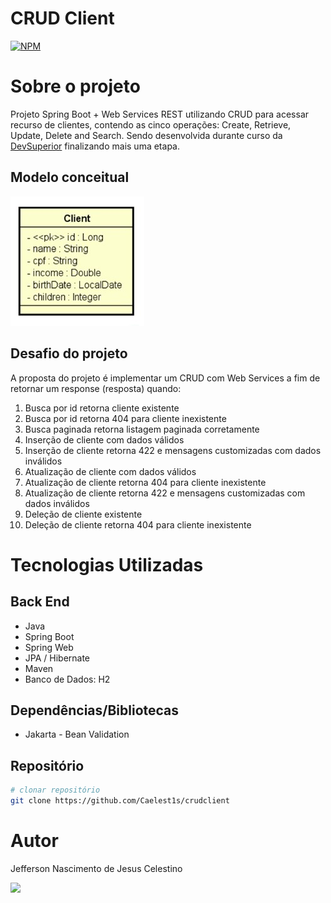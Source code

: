 # CRUD Client

[![NPM](https://img.shields.io/npm/l/react)](https://github.com/Caelest1s/crudclient/blob/main/LICENSE)

# Sobre o projeto

Projeto Spring Boot + Web Services REST utilizando CRUD para acessar recurso de clientes, contendo as cinco operações: Create, Retrieve, Update, Delete and Search.
Sendo desenvolvida durante curso da [DevSuperior](https://devsuperior.com.br) finalizando mais uma etapa.

## Modelo conceitual
![Modelo Conceitual](https://github.com/Caelest1s/crudclient/blob/main/src/main/assets/modelo%20conceitual.jpg)

## Desafio do projeto

A proposta do projeto é implementar um CRUD com Web Services a fim de retornar um response (resposta) quando:
1. Busca por id retorna cliente existente
2. Busca por id retorna 404 para cliente inexistente
3. Busca paginada retorna listagem paginada corretamente
4. Inserção de cliente com dados válidos
5. Inserção de cliente retorna 422 e mensagens customizadas com dados inválidos
6. Atualização de cliente com dados válidos
7. Atualização de cliente retorna 404 para cliente inexistente
8. Atualização de cliente retorna 422 e mensagens customizadas com dados inválidos
9. Deleção de cliente existente
10. Deleção de cliente retorna 404 para cliente inexistente

# Tecnologias Utilizadas
## Back End
- Java
- Spring Boot
- Spring Web
- JPA / Hibernate 
- Maven
- Banco de Dados: H2

## Dependências/Bibliotecas
- Jakarta - Bean Validation

## Repositório
```bash
# clonar repositório
git clone https://github.com/Caelest1s/crudclient
```

# Autor
Jefferson Nascimento de Jesus Celestino

<a href="https://www.linkedin.com/in/caelestis/" target="_blank"><img src="https://img.shields.io/badge/-LinkedIn-%230077B5?style=for-the-badge&logo=linkedin&logoColor=white" target="_blank"></a>
